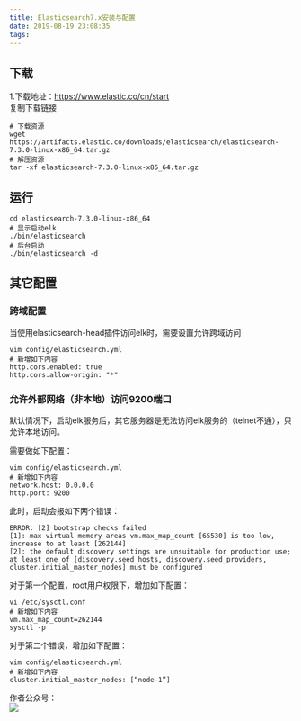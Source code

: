```yaml
---
title: Elasticsearch7.x安装与配置
date: 2019-08-19 23:08:35
tags:
---
```


## 下载
1.下载地址：https://www.elastic.co/cn/start  
复制下载链接

```shell
# 下载资源
wget https://artifacts.elastic.co/downloads/elasticsearch/elasticsearch-7.3.0-linux-x86_64.tar.gz
# 解压资源
tar -xf elasticsearch-7.3.0-linux-x86_64.tar.gz
```

## 运行
```shell
cd elasticsearch-7.3.0-linux-x86_64
# 显示启动elk
./bin/elasticsearch
# 后台启动
./bin/elasticsearch -d

```

## 其它配置

### 跨域配置
当使用elasticsearch-head插件访问elk时，需要设置允许跨域访问
```shell
vim config/elasticsearch.yml
# 新增如下内容
http.cors.enabled: true
http.cors.allow-origin: "*"
```

### 允许外部网络（非本地）访问9200端口
默认情况下，启动elk服务后，其它服务器是无法访问elk服务的（telnet不通），只允许本地访问。

需要做如下配置：
```shell
vim config/elasticsearch.yml
# 新增如下内容
network.host: 0.0.0.0
http.port: 9200
```

此时，启动会报如下两个错误：
```shell
ERROR: [2] bootstrap checks failed
[1]: max virtual memory areas vm.max_map_count [65530] is too low, increase to at least [262144]
[2]: the default discovery settings are unsuitable for production use; at least one of [discovery.seed_hosts, discovery.seed_providers, cluster.initial_master_nodes] must be configured
```

对于第一个配置，root用户权限下，增加如下配置：
```shell
vi /etc/sysctl.conf
# 新增如下内容
vm.max_map_count=262144
sysctl -p
```

对于第二个错误，增加如下配置：
```shell
vim config/elasticsearch.yml
# 新增如下内容
cluster.initial_master_nodes: [“node-1”]
```

作者公众号：  
<img src='http://muchstudy.com/2019/11/10/%E4%B8%80%E6%96%87%E6%90%9E%E5%AE%9AJS%E5%BC%82%E5%B8%B8%E6%8D%95%E8%8E%B7/YIYING.jpg'>
